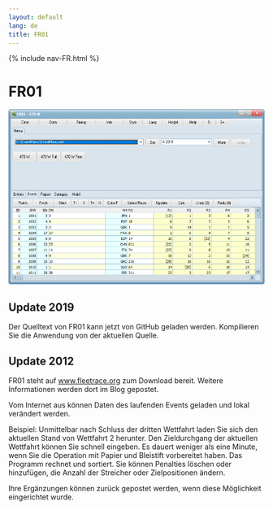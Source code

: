 ```yaml
---
layout: default
lang: de
title: FR01
---
```


{% include nav-FR.html %}

# FR01

![FR01 screenshot](../images/FR01.png)

## Update 2019

Der Quelltext von FR01 kann jetzt von GitHub geladen werden.
Kompilieren Sie die Anwendung von der aktuellen Quelle.

## Update 2012

FR01 steht auf www.fleetrace.org zum Download bereit.
Weitere Informationen werden dort im Blog gepostet.

Vom Internet aus können Daten des laufenden Events geladen und lokal verändert werden.

Beispiel: Unmittelbar nach Schluss der dritten Wettfahrt laden 
Sie sich den aktuellen Stand von Wettfahrt 2 herunter. Den 
Zieldurchgang der aktuellen Wettfahrt können Sie schnell eingeben. 
Es dauert weniger als eine Minute, wenn Sie die Operation mit Papier 
und Bleistift vorbereitet haben. Das Programm rechnet und sortiert. 
Sie können Penalties löschen oder hinzufügen, die Anzahl der 
Streicher oder Zielpositionen ändern.

Ihre Ergänzungen können zurück gepostet werden, wenn diese Möglichkeit eingerichtet wurde.
